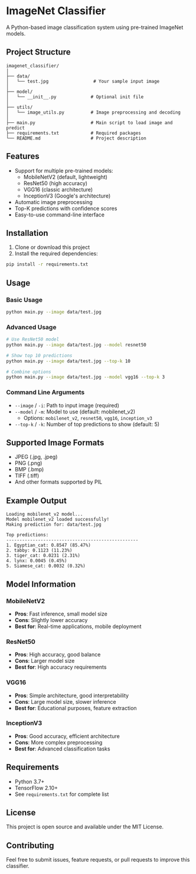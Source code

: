 # ImageNet Classifier

A Python-based image classification system using pre-trained ImageNet models.

## Project Structure

```
imagenet_classifier/
│
├── data/
│   └── test.jpg                 # Your sample input image
│
├── model/
│   └── __init__.py             # Optional init file
│
├── utils/
│   └── image_utils.py          # Image preprocessing and decoding
│
├── main.py                     # Main script to load image and predict
├── requirements.txt            # Required packages
└── README.md                   # Project description
```

## Features

- Support for multiple pre-trained models:
  - MobileNetV2 (default, lightweight)
  - ResNet50 (high accuracy)
  - VGG16 (classic architecture)
  - InceptionV3 (Google's architecture)
- Automatic image preprocessing
- Top-K predictions with confidence scores
- Easy-to-use command-line interface

## Installation

1. Clone or download this project
2. Install the required dependencies:

```bash
pip install -r requirements.txt
```

## Usage

### Basic Usage

```bash
python main.py --image data/test.jpg
```

### Advanced Usage

```bash
# Use ResNet50 model
python main.py --image data/test.jpg --model resnet50

# Show top 10 predictions
python main.py --image data/test.jpg --top-k 10

# Combine options
python main.py --image data/test.jpg --model vgg16 --top-k 3
```

### Command Line Arguments

- `--image` / `-i`: Path to input image (required)
- `--model` / `-m`: Model to use (default: mobilenet_v2)
  - Options: `mobilenet_v2`, `resnet50`, `vgg16`, `inception_v3`
- `--top-k` / `-k`: Number of top predictions to show (default: 5)

## Supported Image Formats

- JPEG (.jpg, .jpeg)
- PNG (.png)
- BMP (.bmp)
- TIFF (.tiff)
- And other formats supported by PIL

## Example Output

```
Loading mobilenet_v2 model...
Model mobilenet_v2 loaded successfully!
Making prediction for: data/test.jpg

Top predictions:
--------------------------------------------------
1. Egyptian_cat: 0.8547 (85.47%)
2. tabby: 0.1123 (11.23%)
3. tiger_cat: 0.0231 (2.31%)
4. lynx: 0.0045 (0.45%)
5. Siamese_cat: 0.0032 (0.32%)
```

## Model Information

### MobileNetV2
- **Pros**: Fast inference, small model size
- **Cons**: Slightly lower accuracy
- **Best for**: Real-time applications, mobile deployment

### ResNet50
- **Pros**: High accuracy, good balance
- **Cons**: Larger model size
- **Best for**: High accuracy requirements

### VGG16
- **Pros**: Simple architecture, good interpretability
- **Cons**: Large model size, slower inference
- **Best for**: Educational purposes, feature extraction

### InceptionV3
- **Pros**: Good accuracy, efficient architecture
- **Cons**: More complex preprocessing
- **Best for**: Advanced classification tasks

## Requirements

- Python 3.7+
- TensorFlow 2.10+
- See `requirements.txt` for complete list

## License

This project is open source and available under the MIT License.

## Contributing

Feel free to submit issues, feature requests, or pull requests to improve this classifier.
